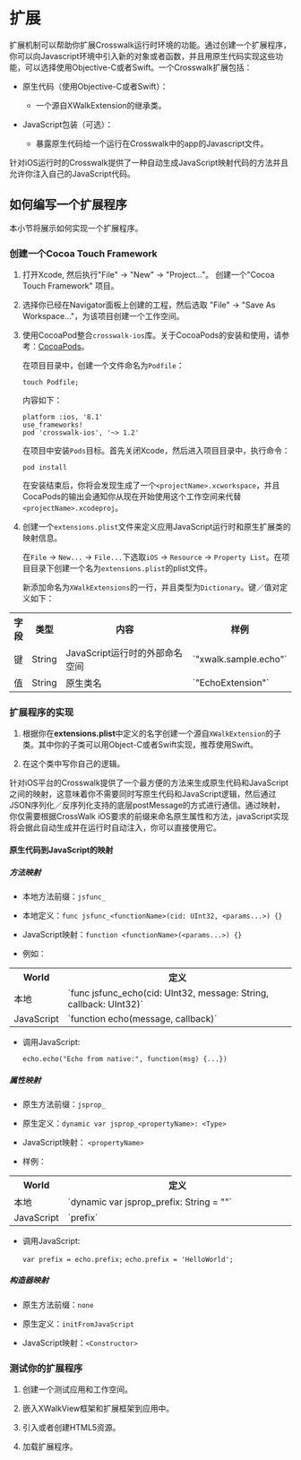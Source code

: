 # 扩展

扩展机制可以帮助你扩展Crosswalk运行时环境的功能。通过创建一个扩展程序，你可以向Javascript环境中引入新的对象或者函数，并且用原生代码实现这些功能，可以选择使用Objective-C或者Swift。一个Crosswalk扩展包括：

* 原生代码（使用Objective-C或者Swift）：

  * 一个源自XWalkExtension的继承类。

* JavaScript包装（可选）：

  * 暴露原生代码给一个运行在Crosswalk中的app的Javascript文件。

针对iOS运行时的Crosswalk提供了一种自动生成JavaScript映射代码的方法并且允许你注入自己的JavaScript代码。

## 如何编写一个扩展程序

本小节将展示如何实现一个扩展程序。

### 创建一个Cocoa Touch Framework

1. 打开Xcode, 然后执行"File" -> "New" -> "Project..."。 创建一个"Cocoa Touch Framework" 项目。

2. 选择你已经在Navigator面板上创建的工程，然后选取 "File" -> "Save As Workspace..."，为该项目创建一个工作空间。

3. 使用CocoaPod整合`crosswalk-ios`库。关于CocoaPods的安装和使用，请参考：[CocoaPods](https://cocoapods.org/)。

    在项目目录中，创建一个文件命名为`Podfile`：

    ```
    touch Podfile;
    ```

    内容如下：

    ```
    platform :ios, '8.1'
    use_frameworks!
    pod 'crosswalk-ios', '~> 1.2'
    ```

    在项目中安装`Pods`目标。首先关闭Xcode，然后进入项目目录中，执行命令：

    ```
    pod install
    ```
    
    在安装结束后，你将会发现生成了一个`<projectName>.xcworkspace`，并且CocaPods的输出会通知你从现在开始使用这个工作空间来代替 `<projectName>.xcodeproj`。
   
4. 创建一个`extensions.plist`文件来定义应用JavaScript运行时和原生扩展类的映射信息。

    在`File` -> `New...` -> `File...`下选取`iOS` -> `Resource` -> `Property List`。在项目目录下创建一个名为`extensions.plist`的plist文件。

    新添加命名为`XWalkExtensions`的一行，并且类型为`Dictionary`。键／值对定义如下： 

<table style="table-layout: auto;">
 <tr><th>字段</th><th>类型</th><th width="100%">内容</th><th>样例</th></tr>
 <tr><td>键</td><td>String</td><td>JavaScript运行时的外部命名空间</td><td>`"xwalk.sample.echo"`</td></tr>
 <tr><td>值</td><td>String</td><td>原生类名</td><td>`"EchoExtension"`</td></tr>
</table>

### 扩展程序的实现

1. 根据你在**extensions.plist**中定义的名字创建一个源自`XWalkExtension`的子类。其中你的子类可以用Object-C或者Swift实现，推荐使用Swift。

2. 在这个类中写你自己的逻辑。

针对iOS平台的Crosswalk提供了一个最方便的方法来生成原生代码和JavaScript之间的映射，这意味着你不需要同时写原生代码和JavaScript逻辑，然后通过JSON序列化／反序列化支持的底层postMessage的方式进行通信。通过映射，你仅需要根据CrossWalk iOS要求的前缀来命名原生属性和方法，javaScript实现将会据此自动生成并在运行时自动注入，你可以直接使用它。

#### 原生代码到JavaScript的映射

##### 方法映射

  * 本地方法前缀：`jsfunc_`

  * 本地定义：`func jsfunc_<functionName>(cid: UInt32, <params...>) {}`

  * JavaScript映射：`function <functionName>(<params...>) {}`

  * 例如：

<table style="table-layout: auto;">
 <tr><th>World</th><th width="100%">定义</th></tr>
 <tr><td>本地</td><td>`func jsfunc_echo(cid: UInt32, message: String, callback: UInt32)`</td></tr>
 <tr><td>JavaScript</td><td>`function echo(message, callback)`</td></tr>
</table>

  * 调用JavaScript:

    `echo.echo("Echo from native:", function(msg) {...})`

##### 属性映射

  * 原生方法前缀：`jsprop_`

  * 原生定义：`dynamic var jsprop_<propertyName>: <Type>`

  * JavaScript映射： `<propertyName>`

  * 样例：

<table style="table-layout: auto;">
 <tr><th>World</th><th width="100%">定义</th></tr>
 <tr><td>本地</td><td>`dynamic var jsprop_prefix: String = ""`</td></tr>
 <tr><td>JavaScript</td><td>`prefix`</td></tr>
</table>

  * 调用JavaScript:

    `var prefix = echo.prefix;`
    `echo.prefix = 'HelloWorld';`

##### 构造器映射

  * 原生方法前缀：`none`

  * 原生定义：`initFromJavaScript`

  * JavaScript映射：`<Constructor>`

### 测试你的扩展程序

1. 创建一个测试应用和工作空间。

2. 嵌入XWalkView框架和扩展框架到应用中。

3. 引入或者创建HTML5资源。

4. 加载扩展程序。


